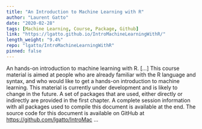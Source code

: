 ```yaml
---
title: "An Introduction to Machine Learning with R"
author: "Laurent Gatto"
date: "2020-02-28"
tags: [Machine Learning, Course, Package, Github]
link: "https://lgatto.github.io/IntroMachineLearningWithR/"
length_weight: "9.4%"
repo: "lgatto/IntroMachineLearningWithR"
pinned: false
---
```


An hands-on introduction to machine learning with R. [...] This course material is aimed at people who are already familiar with
the R language and syntax, and who would like to get a hands-on
introduction to machine learning. This material is currently under development and is likely to change
in the future. A set of packages that are used, either directly or indirectly are
provided in the first chapter. A complete session information with all
packages used to compile this document is available at the end. The source code for this document is available on GitHub at
https://github.com/lgatto/IntroMac ...
